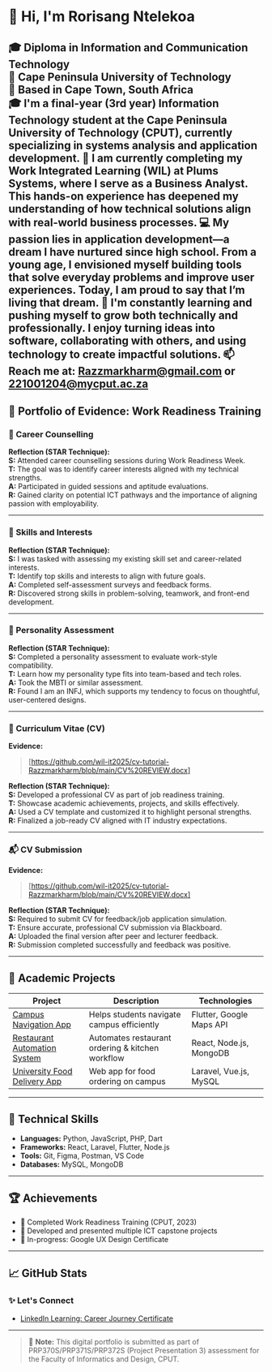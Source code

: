 # 👋 Hi, I'm Rorisang Ntelekoa

🎓 Diploma in Information and Communication Technology  
🏫 Cape Peninsula University of Technology  
📍 Based in Cape Town, South Africa  
🎓 I'm a final-year (3rd year) Information Technology student at the Cape Peninsula University of Technology (CPUT), currently specializing in systems analysis and application development.
💼 I am currently completing my Work Integrated Learning (WIL) at **Plums Systems**, where I serve as a **Business Analyst**. This hands-on experience has deepened my understanding of how technical solutions align with real-world business processes.
💻 My passion lies in **application development**—a dream I have nurtured since high school. From a young age, I envisioned myself building tools that solve everyday problems and improve user experiences. Today, I am proud to say that I’m living that dream.
🚀 I'm constantly learning and pushing myself to grow both technically and professionally. I enjoy turning ideas into software, collaborating with others, and using technology to create impactful solutions.
📫 Reach me at: Razzmarkharm@gmail.com or 221001204@mycput.ac.za
---

## 🧾 Portfolio of Evidence: Work Readiness Training

### 💼 Career Counselling

**Reflection (STAR Technique):**  
**S:** Attended career counselling sessions during Work Readiness Week.  
**T:** The goal was to identify career interests aligned with my technical strengths.  
**A:** Participated in guided sessions and aptitude evaluations.  
**R:** Gained clarity on potential ICT pathways and the importance of aligning passion with employability.

---

### 🧠 Skills and Interests

**Reflection (STAR Technique):**  
**S:** I was tasked with assessing my existing skill set and career-related interests.  
**T:** Identify top skills and interests to align with future goals.  
**A:** Completed self-assessment surveys and feedback forms.  
**R:** Discovered strong skills in problem-solving, teamwork, and front-end development.

---

### 🧬 Personality Assessment

**Reflection (STAR Technique):**  
**S:** Completed a personality assessment to evaluate work-style compatibility.  
**T:** Learn how my personality type fits into team-based and tech roles.  
**A:** Took the MBTI or similar assessment.  
**R:** Found I am an INFJ, which supports my tendency to focus on thoughtful, user-centered designs.

---

### 📄 Curriculum Vitae (CV)

**Evidence:**  
> [https://github.com/wil-it2025/cv-tutorial-Razzmarkharm/blob/main/CV%20REVIEW.docx]

**Reflection (STAR Technique):**  
**S:** Developed a professional CV as part of job readiness training.  
**T:** Showcase academic achievements, projects, and skills effectively.  
**A:** Used a CV template and customized it to highlight personal strengths.  
**R:** Finalized a job-ready CV aligned with IT industry expectations.

---

### 📬 CV Submission

**Evidence:**  
> [https://github.com/wil-it2025/cv-tutorial-Razzmarkharm/blob/main/CV%20REVIEW.docx]

**Reflection (STAR Technique):**  
**S:** Required to submit CV for feedback/job application simulation.  
**T:** Ensure accurate, professional CV submission via Blackboard.  
**A:** Uploaded the final version after peer and lecturer feedback.  
**R:** Submission completed successfully and feedback was positive.

---

## 🚀 Academic Projects

| Project | Description | Technologies |
|--------|-------------|--------------|
| [Campus Navigation App](https://github.com/yourusername/campus-navigation-app) | Helps students navigate campus efficiently | Flutter, Google Maps API |
| [Restaurant Automation System](https://github.com/yourusername/restaurant-automation) | Automates restaurant ordering & kitchen workflow | React, Node.js, MongoDB |
| [University Food Delivery App](https://github.com/yourusername/uni-food-delivery) | Web app for food ordering on campus | Laravel, Vue.js, MySQL |

---

## 🧠 Technical Skills

- **Languages:** Python, JavaScript, PHP, Dart  
- **Frameworks:** React, Laravel, Flutter, Node.js  
- **Tools:** Git, Figma, Postman, VS Code  
- **Databases:** MySQL, MongoDB

---

## 🏆 Achievements

- 🥇 Completed Work Readiness Training (CPUT, 2023)
- 🧩 Developed and presented multiple ICT capstone projects
- 📜 In-progress: Google UX Design Certificate

---

## 📈 GitHub Stats

### ✨ Let's Connect
- [LinkedIn Learning: Career Journey Certificate](https://www.linkedin.com/learning/career-journey?u=2256146) 

---

> 📌 **Note:** This digital portfolio is submitted as part of PRP370S/PRP371S/PRP372S (Project Presentation 3) assessment for the Faculty of Informatics and Design, CPUT.
